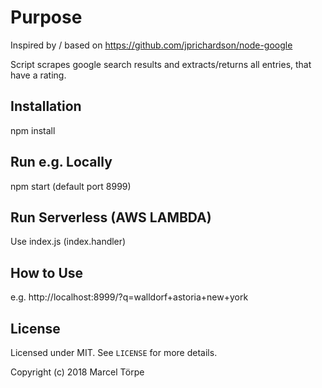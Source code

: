 Purpose
=====================

Inspired by / based on https://github.com/jprichardson/node-google

Script scrapes google search results and extracts/returns all entries, that have a rating.

Installation
------------

npm install

Run e.g. Locally
------------

npm start (default port 8999)

Run Serverless (AWS LAMBDA)
------------

Use index.js (index.handler)

How to Use
------------

e.g. http://localhost:8999/?q=walldorf+astoria+new+york

License
-------

Licensed under MIT. See `LICENSE` for more details.

Copyright (c) 2018 Marcel Törpe
